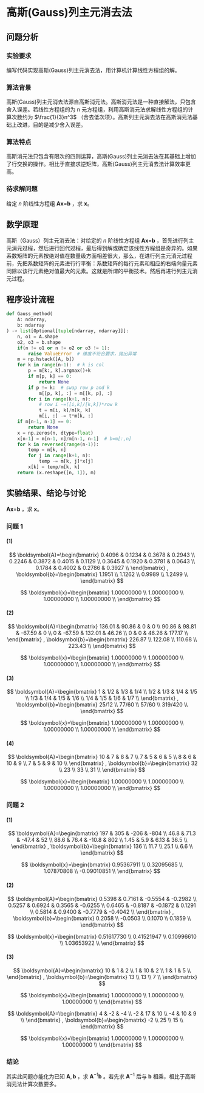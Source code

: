 # 高斯(Gauss)列主元消去法

## 问题分析

### 实验要求

编写代码实现高斯(Gauss)列主元消去法，用计算机计算线性方程组的解。

### 算法背景

高斯(Gauss)列主元消去法源自高斯消元法。高斯消元法是一种直接解法，只包含舍入误差。若线性方程组的为 n 元方程组，利用高斯消元法求解线性方程组的计算次数约为 $\frac{1}{3}n^3$ （舍去低次项）。高斯列主元消去法在高斯消元法基础上改进，目的是减少舍入误差。

### 算法特点

高斯消元法只包含有限次的四则运算，高斯(Gauss)列主元消去法在其基础上增加了行交换的操作。相比于直接求逆矩阵，高斯(Gauss)列主元消去法计算效率更高。

### 待求解问题

给定 $n$ 阶线性方程组 $\boldsymbol{Ax}=$$\boldsymbol{b}$ ，求 $\boldsymbol{x}$。

## 数学原理

高斯（Gauss）列主元消去法：对给定的 $n$ 阶线性方程组 $\boldsymbol{Ax}=$$\boldsymbol{b}$ ，首先进行列主元消元过程，然后进行回代过程，最后得到解或确定该线性方程组是奇异的。如果系数矩阵的元素按绝对值在数量级方面相差很大，那么，在进行列主元消元过程前，先把系数矩阵的元素进行行平衡：系数矩阵的每行元素和相应的右端向量元素同除以该行元素绝对值最大的元素。这就是所谓的平衡技术。然后再进行列主元消元过程。

## 程序设计流程

```python
def Gauss_method(
    A: ndarray,
    b: ndarray
) -> list[Optional[tuple[ndarray, ndarray]]]:
    n, o1 = A.shape
    o2, o3 = b.shape
    if(n != o1 or n != o2 or o3 != 1):
        raise ValueError  # 维度不符合要求，抛出异常
    m = np.hstack([A, b])
    for k in range(n-1):  # k is col
        p = m[k:, k].argmax()+k
        if m[p, k] == 0:
            return None
        if p != k:  # swap row p and k
            m[[p, k], :] = m[[k, p], :]
        for i in range(k+1, n):
            # row i -=([i,k]/[k,k])*row k
            t = m[i, k]/m[k, k]
            m[i, :] -= t*m[k, :]
    if m[n-1, n-1] == 0:
        return None
    x = np.zeros(n, dtype=float)
    x[n-1] = m[n-1, n]/m[n-1, n-1]  # b=m[:,n]
    for k in reversed(range(n-1)):
        temp = m[k, n]
        for j in range(k+1, n):
            temp -= m[k, j]*x[j]
        x[k] = temp/m[k, k]
    return (x.reshape([n, 1]), m)
```

## 实验结果、结论与讨论

$\boldsymbol{Ax}=$$\boldsymbol{b}$ ，求 $\boldsymbol{x}$。

### 问题 1

#### (1)

$$
\boldsymbol{A}=\begin{bmatrix}
0.4096 & 0.1234 & 0.3678 & 0.2943 \\
0.2246 & 0.3872 & 0.4015 & 0.1129 \\
0.3645 & 0.1920 & 0.3781 & 0.0643 \\
0.1784 & 0.4002 & 0.2786 & 0.3927 \\
\end{bmatrix}
,
\boldsymbol{b}=\begin{bmatrix}
1.1951 \\
1.1262 \\
0.9989 \\
1.2499 \\
\end{bmatrix}
$$

$$
\boldsymbol{x}=\begin{bmatrix}
1.00000000 \\
1.00000000 \\
1.00000000 \\
1.00000000 \\
\end{bmatrix}
$$

#### (2)

$$
\boldsymbol{A}=\begin{bmatrix}
136.01 &  90.86 &   0 &   0 \\
 90.86 &  98.81 & -67.59 &   0 \\
  0 & -67.59 & 132.01 &  46.26 \\
  0 &   0 &  46.26 & 177.17 \\
\end{bmatrix}
,
\boldsymbol{b}=\begin{bmatrix}
226.87 \\
122.08 \\
110.68 \\
223.43 \\
\end{bmatrix}
$$

$$
\boldsymbol{x}=\begin{bmatrix}
1.00000000 \\
1.00000000 \\
1.00000000 \\
1.00000000 \\
\end{bmatrix}
$$

#### (3)

$$
\boldsymbol{A}=\begin{bmatrix}
1   & 1/2 & 1/3 & 1/4 \\
1/2 & 1/3 & 1/4 & 1/5 \\
1/3 & 1/4 & 1/5 & 1/6 \\
1/4 & 1/5 & 1/6 & 1/7 \\
\end{bmatrix}
,
\boldsymbol{b}=\begin{bmatrix}
25/12 \\
77/60 \\
57/60 \\
319/420 \\
\end{bmatrix}
$$

$$
\boldsymbol{x}=\begin{bmatrix}
1.00000000 \\
1.00000000 \\
1.00000000 \\
1.00000000 \\
\end{bmatrix}
$$

#### (4)

$$
\boldsymbol{A}=\begin{bmatrix}
10 & 7 &  8 &  7 \\
 7 & 5 &  6 &  5 \\
 8 & 6 & 10 &  9 \\
 7 & 5 &  9 & 10 \\
\end{bmatrix}
,
\boldsymbol{b}=\begin{bmatrix}
32 \\
23 \\
33 \\
31 \\
\end{bmatrix}
$$

$$
\boldsymbol{x}=\begin{bmatrix}
1.00000000 \\
1.00000000 \\
1.00000000 \\
1.00000000 \\
\end{bmatrix}
$$

### 问题 2

#### (1)

$$
\boldsymbol{A}=\begin{bmatrix}
197    & 305  & -206    & -804   \\
 46.8  &  71.3 &  -47.4  &   52   \\
 88.6  &  76.4 &  -10.8  &  802   \\
  1.45 &   5.9 &    6.13 &   36.5 \\
\end{bmatrix}
,
\boldsymbol{b}=\begin{bmatrix}
136   \\
 11.7 \\
 25.1 \\
  6.6 \\
\end{bmatrix}
$$

$$
\boldsymbol{x}=\begin{bmatrix}
0.95367911 \\
0.32095685 \\
1.07870808 \\
-0.09010851 \\
\end{bmatrix}
$$

#### (2)

$$
\boldsymbol{A}=\begin{bmatrix}
0.5398 &  0.7161 & -0.5554 & -0.2982 \\
0.5257 &  0.6924 &  0.3565 & -0.6255 \\
0.6465 & -0.8187 & -0.1872 &  0.1291 \\
0.5814 &  0.9400 & -0.7779 & -0.4042 \\
\end{bmatrix}
,
\boldsymbol{b}=\begin{bmatrix}
 0.2058 \\
-0.0503 \\
 0.1070 \\
 0.1859 \\
\end{bmatrix}
$$

$$
\boldsymbol{x}=\begin{bmatrix}
0.51617730 \\
0.41521947 \\
0.10996610 \\
1.03653922 \\
\end{bmatrix}
$$

#### (3)

$$
\boldsymbol{A}=\begin{bmatrix}
10 &  1 & 2 \\
 1 & 10 & 2 \\
 1 &  1 & 5 \\
\end{bmatrix}
,
\boldsymbol{b}=\begin{bmatrix}
13 \\
13 \\
 7 \\
\end{bmatrix}
$$

$$
\boldsymbol{x}=\begin{bmatrix}
1.00000000 \\
1.00000000 \\
1.00000000 \\
\end{bmatrix}
$$

$$
\boldsymbol{A}=\begin{bmatrix}
 4 & -2 & -4 \\
-2 & 17 & 10 \\
-4 & 10 &  9 \\
\end{bmatrix}
,
\boldsymbol{b}=\begin{bmatrix}
-2 \\
25 \\
15 \\
\end{bmatrix}
$$

$$
\boldsymbol{x}=\begin{bmatrix}
1.00000000 \\
1.00000000 \\
1.00000000 \\
\end{bmatrix}
$$

### 结论

其实此问题亦能化为已知 $\boldsymbol{A},\boldsymbol{b}$ ，求 $\boldsymbol{A}^{-1}\boldsymbol{b}$ 。若先求 $\boldsymbol{A}^{-1}$ 后与 $\boldsymbol{b}$ 相乘，相比于高斯消元法计算次数要多。
